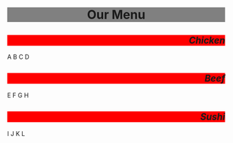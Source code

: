 
<html>
<head>
<meta charset="utf-8">
<meta name="viewport" content="width=device-width, initial-scale=1">
<title>Module-2 Assignment Coursera</title>
<style>


* {
  box-sizing: border-box;
}
h1 {
  margin-bottom: 15px;
  background: grey
}
h2{
  font-style: italic;
  background-color: red ;
  text-align: right;


}

p {
  border: 1px solid black;
  background-color: yellow;
  width: 90%;
  height: 150px;
  margin-right: auto;
  margin-left: auto;
  font-family: Ariel;
  color: black;
  text-align: center;
}

.row {
  width: 100%;
}


@media (min-width: 991px) {
  .col-lg-1, .col-lg-2, .col-lg-3 {
    float: left;
    border: 1px solid green;
  }
  .col-lg-1 {
    width: 33.33%;
  }
  .col-lg-2 {
    width: 66.66%;
  }
  .col-lg-3 {
    width: 100%;
  }

}

@media (min-width: 768px) and (max-width: 990px) {
  .col-ml-1, .col-ml-2, .col-ml-3 {
    float: left;
    border: 1px solid green;
  }
  .col-ml-1 {
    width: 50%;
    
  }
  .col-ml-2 {
    width: 100%;
    

  }
  .col-ml-3{
    width: 100%;
    clear: left;
  }
}
@media (max-width: 768px){
  .col-md-1, .col-md-2, .col-md-3{
    border: 1px solid blue;
  }
  .col-md-1{
    width: 33.33%;
  }
  .col-md-2{
  width: 66.66%;
  }
  .col-md-3{
    width: 100%;
  }
}

</style>
</head>
<body>
  <center><h1>Our Menu</h1></center>


<div class="row">
  <div class="col-lg-1 col-ml-1 col-md-3"><h2>Chicken</h2><p>A B C D</p></div>
  <div class="col-lg-1 col-ml-1 col-md-3"><h2>Beef</h2><p>E F G H</p></div>
  <div class="col-lg-1 col-ml-2 col-md-3"><h2>Sushi</h2><p>I J K L</p></div>

</div>

</body>
</html>
